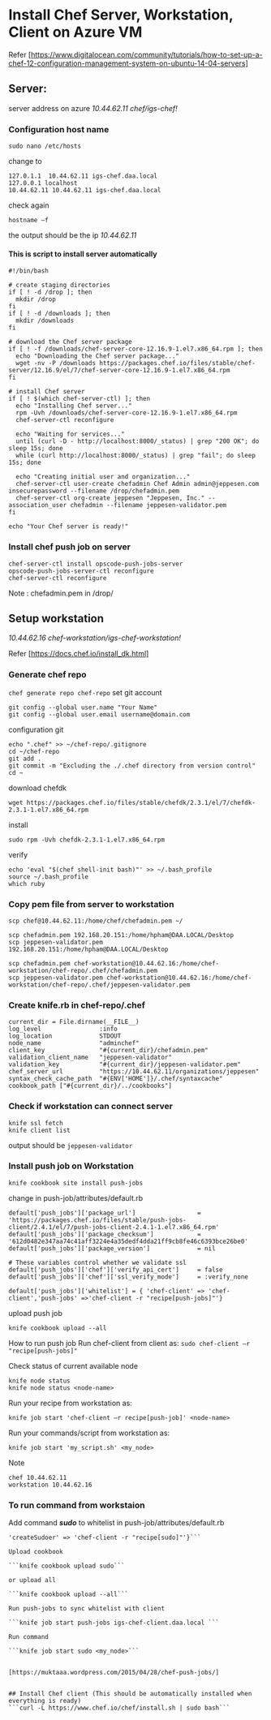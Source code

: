 # Install Chef Server, Workstation, Client on Azure VM
Refer [https://www.digitalocean.com/community/tutorials/how-to-set-up-a-chef-12-configuration-management-system-on-ubuntu-14-04-servers]

## Server: 
server address on azure 
_10.44.62.11 chef/igs-chef!_


### Configuration  host name
```sudo nano /etc/hosts```

change to
```
127.0.1.1  10.44.62.11 igs-chef.daa.local
127.0.0.1 localhost
10.44.62.11 10.44.62.11 igs-chef.daa.local
```
check again

```hostname –f```

the output should be the ip _10.44.62.11_

#### This is script to install server automatically 

```
#!/bin/bash

# create staging directories
if [ ! -d /drop ]; then
  mkdir /drop
fi
if [ ! -d /downloads ]; then
  mkdir /downloads
fi

# download the Chef server package
if [ ! -f /downloads/chef-server-core-12.16.9-1.el7.x86_64.rpm ]; then
  echo "Downloading the Chef server package..."
  wget -nv -P /downloads https://packages.chef.io/files/stable/chef-server/12.16.9/el/7/chef-server-core-12.16.9-1.el7.x86_64.rpm
fi

# install Chef server
if [ ! $(which chef-server-ctl) ]; then
  echo "Installing Chef server..."
  rpm -Uvh /downloads/chef-server-core-12.16.9-1.el7.x86_64.rpm
  chef-server-ctl reconfigure

  echo "Waiting for services..."
  until (curl -D - http://localhost:8000/_status) | grep "200 OK"; do sleep 15s; done
  while (curl http://localhost:8000/_status) | grep "fail"; do sleep 15s; done

  echo "Creating initial user and organization..."
  chef-server-ctl user-create chefadmin Chef Admin admin@jeppesen.com insecurepassword --filename /drop/chefadmin.pem
  chef-server-ctl org-create jeppesen "Jeppesen, Inc." --association_user chefadmin --filename jeppesen-validator.pem
fi

echo "Your Chef server is ready!"
```

### Install chef push job on server
```
chef-server-ctl install opscode-push-jobs-server
opscode-push-jobs-server-ctl reconfigure
chef-server-ctl reconfigure
```

Note : chefadmin.pem in /drop/

## Setup workstation 
_10.44.62.16 chef-workstation/igs-chef-workstation!_

Refer [https://docs.chef.io/install_dk.html]

### Generate chef repo
```chef generate repo chef-repo```
set git account
```
git config --global user.name "Your Name"
git config --global user.email username@domain.com
```
configuration git
```
echo ".chef" >> ~/chef-repo/.gitignore
cd ~/chef-repo
git add .
git commit -m "Excluding the ./.chef directory from version control"
cd ~
```
download chefdk

```wget https://packages.chef.io/files/stable/chefdk/2.3.1/el/7/chefdk-2.3.1-1.el7.x86_64.rpm```

install

```sudo rpm -Uvh chefdk-2.3.1-1.el7.x86_64.rpm```

verify

```chef verify
echo 'eval "$(chef shell-init bash)"' >> ~/.bash_profile
source ~/.bash_profile
which ruby
```

### Copy pem file from server to workstation

```scp chef@10.44.62.11:/home/chef/jeppesen-validator.pem ~/
scp chef@10.44.62.11:/home/chef/chefadmin.pem ~/

scp chefadmin.pem 192.168.20.151:/home/hpham@DAA.LOCAL/Desktop
scp jeppesen-validator.pem 192.168.20.151:/home/hpham@DAA.LOCAL/Desktop

scp chefadmin.pem chef-workstation@10.44.62.16:/home/chef-workstation/chef-repo/.chef/chefadmin.pem
scp jeppesen-validator.pem chef-workstation@10.44.62.16:/home/chef-workstation/chef-repo/.chef/jeppesen-validator.pem
```


### Create knife.rb in chef-repo/.chef
```
current_dir = File.dirname(__FILE__)
log_level                :info
log_location             STDOUT
node_name                "adminchef"
client_key               "#{current_dir}/chefadmin.pem"
validation_client_name   "jeppesen-validator"
validation_key           "#{current_dir}/jeppesen-validator.pem"
chef_server_url          "https://10.44.62.11/organizations/jeppesen"
syntax_check_cache_path  "#{ENV['HOME']}/.chef/syntaxcache"
cookbook_path ["#{current_dir}/../cookbooks"]
```

### Check if workstation can connect server
```cd ~/chef-repo
knife ssl fetch
knife client list
```

output should be ```jeppesen-validator```

### Install push job on Workstation
```chef gem install knife-push
knife cookbook site install push-jobs
```

change in push-job/attributes/default.rb
```
default['push_jobs']['package_url']                 = 'https://packages.chef.io/files/stable/push-jobs-client/2.4.1/el/7/push-jobs-client-2.4.1-1.el7.x86_64.rpm'
default['push_jobs']['package_checksum']            = '612d0482e347aa74c41aff3224e4a35dedf4dda21ff9cb8fe46c6393bce26be0'
default['push_jobs']['package_version']             = nil

# These variables control whether we validate ssl
default['push_jobs']['chef']['verify_api_cert']     = false
default['push_jobs']['chef']['ssl_verify_mode']     = :verify_none

default['push_jobs']['whitelist'] = { 'chef-client' => 'chef-client','push-jobs' =>'chef-client -r "recipe[push-jobs]"'}
```

upload push job

```
knife cookbook upload --all
```

How to run push job
Run chef-client from client as:
```sudo chef-client –r "recipe[push-jobs]"```

Check status of current available node 
```
knife node status
knife node status <node-name>
```
Run your recipe from workstation as:

```knife job start 'chef-client –r recipe[push-job]' <node-name>```

Run your commands/script from workstation as:

```knife job start 'my_script.sh' <my_node>```

Note
```jmeter 10.44.62.15
chef 10.44.62.11
workstation 10.44.62.16
```

### To run command from workstaion 
Add command ***sudo*** to whitelist in push-job/attributes/default.rb

```default['push_jobs']['whitelist'] = { 'chef-client' => 'chef-client','push-jobs' =>'chef-client -r "recipe[push-jobs]"',
'createSudoer' => 'chef-client -r "recipe[sudo]"'}```

Upload cookbook

```knife cookbook upload sudo```

or upload all

```knife cookbook upload --all```

Run push-jobs to sync whitelist with client

```knife job start push-jobs igs-chef-client.daa.local ```
          
Run command

```knife job start sudo <my_node>```

          
[https://muktaaa.wordpress.com/2015/04/28/chef-push-jobs/]


## Install Chef client (This should be automatically installed when everything is ready)
```curl -L https://www.chef.io/chef/install.sh | sudo bash```

